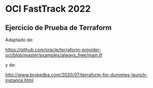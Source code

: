 # OCI FastTrack 2022

## Ejercicio de Prueba de Terraform

Adaptado de:

https://github.com/oracle/terraform-provider-oci/blob/master/examples/always_free/main.tf

y de:

http://www.brokedba.com/2020/07/terraform-for-dummies-launch-instance.html